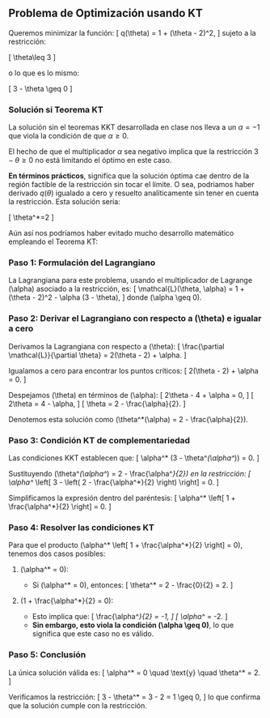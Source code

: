 ## Problema de Optimización usando KT

Queremos minimizar la función:
\[
q(\theta) = 1 + (\theta - 2)^2,
\]
sujeto a la restricción:

\[
    \theta\leq 3
\]

o lo que es lo mismo:

\[
3 - \theta \geq 0
\]

### Solución si Teorema KT

La solución sin el teoremas KKT desarrollada en clase nos lleva a un $\alpha=-1$ que viola la condición de que $\alpha\geq 0$.

El hecho de que el multiplicador $\alpha$ sea negativo implica que la restricción $3 - \theta \geq 0$ no está limitando el óptimo en este caso. 

**En términos prácticos**, significa que la solución óptima cae dentro de la región factible de la restricción sin tocar el límite. O sea, podriamos haber derivado $q(\theta)$ igualado a cero y resuelto analíticamente sin tener en cuenta la restricción. Esta solución sería:

\[
    \theta^*=2
\]

Aún así nos podríamos haber evitado mucho desarrollo matemático empleando el Teorema KT:

### Paso 1: Formulación del Lagrangiano

La Lagrangiana para este problema, usando el multiplicador de Lagrange \(\alpha\) asociado a la restricción, es:
\[
\mathcal{L}(\theta, \alpha) = 1 + (\theta - 2)^2 - \alpha (3 - \theta),
\]
donde \(\alpha \geq 0\).

### Paso 2: Derivar el Lagrangiano con respecto a \(\theta\) e igualar a cero

Derivamos la Lagrangiana con respecto a \(\theta\):
\[
\frac{\partial \mathcal{L}}{\partial \theta} = 2(\theta - 2) + \alpha.
\]

Igualamos a cero para encontrar los puntos críticos:
\[
2(\theta - 2) + \alpha = 0.
\]

Despejamos \(\theta\) en términos de \(\alpha\):
\[
2\theta - 4 + \alpha = 0,
\]
\[
2\theta = 4 - \alpha,
\]
\[
\theta = 2 - \frac{\alpha}{2}.
\]

Denotemos esta solución como \(\theta^*(\alpha) = 2 - \frac{\alpha}{2}\).

### Paso 3: Condición KT de complementariedad

Las condiciones KKT establecen que:
\[
\alpha^* (3 - \theta^*(\alpha^*)) = 0.
\]

Sustituyendo \(\theta^*(\alpha^*) = 2 - \frac{\alpha^*}{2}\) en la restricción:
\[
\alpha^* \left[ 3 - \left( 2 - \frac{\alpha^*}{2} \right) \right] = 0.
\]

Simplificamos la expresión dentro del paréntesis:
\[
\alpha^* \left[ 1 + \frac{\alpha^*}{2} \right] = 0.
\]

### Paso 4: Resolver las condiciones KT

Para que el producto \(\alpha^* \left[ 1 + \frac{\alpha^*}{2} \right] = 0\), tenemos dos casos posibles:

1. \(\alpha^* = 0\):
   - Si \(\alpha^* = 0\), entonces:
     \[
     \theta^* = 2 - \frac{0}{2} = 2.
     \]

2. \(1 + \frac{\alpha^*}{2} = 0\):
   - Esto implica que:
     \[
     \frac{\alpha^*}{2} = -1,
     \]
     \[
     \alpha^* = -2.
     \]
   - **Sin embargo, esto viola la condición \(\alpha \geq 0\)**, lo que significa que este caso no es válido.

### Paso 5: Conclusión

La única solución válida es:
\[
\alpha^* = 0 \quad \text{y} \quad \theta^* = 2.
\]

Verificamos la restricción:
\[
3 - \theta^* = 3 - 2 = 1 \geq 0,
\]
lo que confirma que la solución cumple con la restricción.


